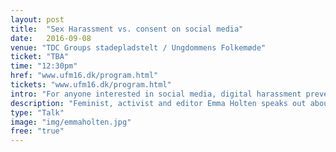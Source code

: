 ```yaml
---
layout: post
title:  "Sex Harassment vs. consent on social media"
date:   2016-09-08
venue: "TDC Groups stadepladstelt / Ungdommens Folkemøde"
ticket: "TBA"
time: "12:30pm"
href: "www.ufm16.dk/program.html"
tickets: "www.ufm16.dk/program.html"
intro: "For anyone interested in social media, digital harassment prevention"
description: "Feminist, activist and editor Emma Holten speaks out about sex harassment on social media, when she and Chair of the Association of High School Students Martin Thing guest Ungdommens Folkemøde. Contact: ts@ptt-museum.dk"
type: "Talk"
image: "img/emmaholten.jpg"
free: "true"
---
```

<!-- fill in the URL of your event host page if you haven't enough information for a detail page, so the event link won't point on the detail page at all -->
